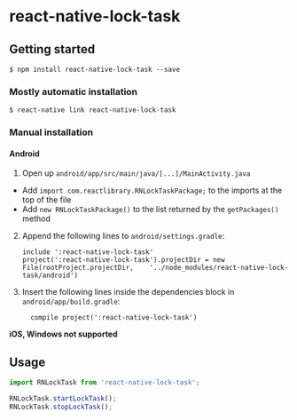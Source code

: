 
# react-native-lock-task

## Getting started

`$ npm install react-native-lock-task --save`

### Mostly automatic installation

`$ react-native link react-native-lock-task`

### Manual installation

#### Android

1. Open up `android/app/src/main/java/[...]/MainActivity.java`
  - Add `import com.reactlibrary.RNLockTaskPackage;` to the imports at the top of the file
  - Add `new RNLockTaskPackage()` to the list returned by the `getPackages()` method
2. Append the following lines to `android/settings.gradle`:
  	```
  	include ':react-native-lock-task'
  	project(':react-native-lock-task').projectDir = new File(rootProject.projectDir, 	'../node_modules/react-native-lock-task/android')
  	```
3. Insert the following lines inside the dependencies block in `android/app/build.gradle`:
  	```
      compile project(':react-native-lock-task')
  	```
**iOS, Windows not supported**

## Usage
```javascript
import RNLockTask from 'react-native-lock-task';

RNLockTask.startLockTask();
RNLockTask.stopLockTask();
```
